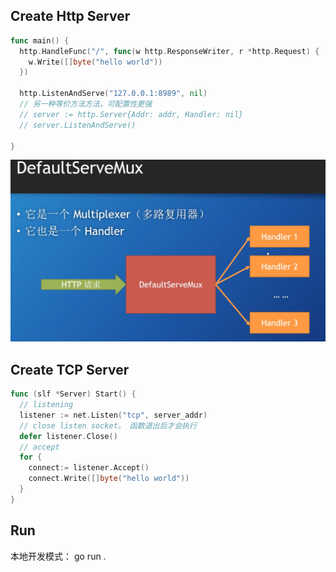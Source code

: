 ## Create Http Server

```go
func main() {
  http.HandleFunc("/", func(w http.ResponseWriter, r *http.Request) {
    w.Write([]byte("hello world"))
  })

  http.ListenAndServe("127.0.0.1:8989", nil)
  // 另一种等价方法方法，可配置性更强
  // server := http.Server{Addr: addr, Handler: nil}
  // server.ListenAndServe()

}

```

![DefaultServeMux](./DefaultServeMux.jpg)

## Create TCP Server

```go
func (slf *Server) Start() {
  // listening
  listener := net.Listen("tcp", server_addr)
  // close listen socket。 函数退出后才会执行
  defer listener.Close()
  // accept
  for {
    connect:= listener.Accept()
    connect.Write([]byte("hello world"))
  }
}
```

## Run

本地开发模式： go run .
